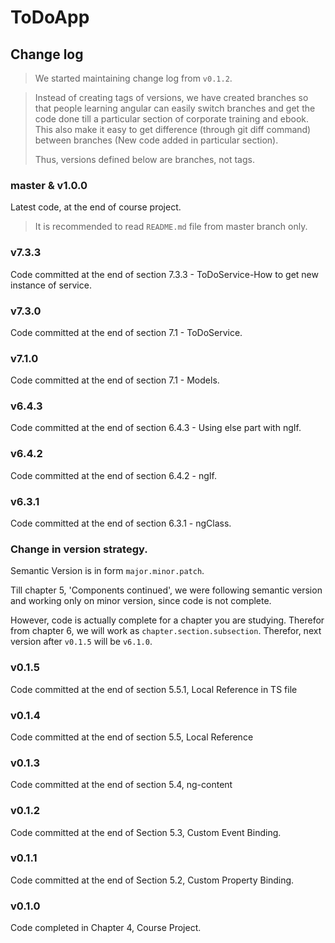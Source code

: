# ToDoApp

## Change log

> We started maintaining change log from `v0.1.2`.

> Instead of creating tags of versions, we have created branches so that people learning angular can easily switch branches and get the code done till a particular section of corporate training and ebook. This also make it easy to get difference (through git diff command) between branches (New code added in particular section).
>
> Thus, versions defined below are branches, not tags.

### master & v1.0.0

Latest code, at the end of course project.

> It is recommended to read `README.md` file from master branch only.

### v7.3.3

Code committed at the end of section 7.3.3 - ToDoService-How to get new instance of service.

### v7.3.0

Code committed at the end of section 7.1 - ToDoService.

### v7.1.0

Code committed at the end of section 7.1 - Models.

### v6.4.3

Code committed at the end of section 6.4.3 - Using else part with ngIf.

### v6.4.2

Code committed at the end of section 6.4.2 - ngIf.

### v6.3.1

Code committed at the end of section 6.3.1 - ngClass.

### Change in version strategy.

Semantic Version is in form `major.minor.patch`.

Till chapter 5, 'Components continued', we were following semantic version and working only on minor version, since code is not complete.

However, code is actually complete for a chapter you are studying. Therefor from chapter 6, we will work as `chapter.section.subsection`. Therefor, next version after `v0.1.5` will be `v6.1.0`.

### v0.1.5

Code committed at the end of section 5.5.1, Local Reference in TS file

### v0.1.4

Code committed at the end of section 5.5, Local Reference

### v0.1.3

Code committed at the end of section 5.4, ng-content

### v0.1.2

Code committed at the end of Section 5.3, Custom Event Binding.

### v0.1.1

Code committed at the end of Section 5.2, Custom Property Binding.

### v0.1.0

Code completed in Chapter 4, Course Project.
